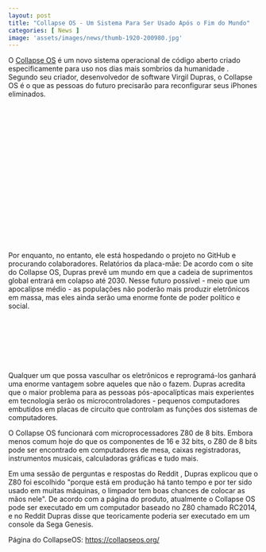 ```yaml
---
layout: post
title: "Collapse OS - Um Sistema Para Ser Usado Após o Fim do Mundo"
categories: [ News ]
image: 'assets/images/news/thumb-1920-200980.jpg'
---
```


O [Collapse OS](https://collapseos.org/) é um novo sistema operacional de código aberto criado especificamente para uso nos dias mais sombrios da humanidade . Segundo seu criador, desenvolvedor de software Virgil Dupras, o Collapse OS é o que as pessoas do futuro precisarão para reconfigurar seus iPhones eliminados.

<!-- QUADRADO -->
<script async src="//pagead2.googlesyndication.com/pagead/js/adsbygoogle.js"></script>
<ins class="adsbygoogle"
style="display:inline-block;width:336px;height:280px"
data-ad-client="ca-pub-2838251107855362"
data-ad-slot="5351066970"></ins>
<script>
(adsbygoogle = window.adsbygoogle || []).push({});
</script>

Por enquanto, no entanto, ele está hospedando o projeto no GitHub e procurando colaboradores. Relatórios da placa-mãe: De acordo com o site do Collapse OS, Dupras prevê um mundo em que a cadeia de suprimentos global entrará em colapso até 2030. Nesse futuro possível - meio que um apocalipse médio - as populações não poderão mais produzir eletrônicos em massa, mas eles ainda serão uma enorme fonte de poder político e social.

<!-- MINI ANÚNCIO -->
<script async src="//pagead2.googlesyndication.com/pagead/js/adsbygoogle.js"></script>
<!-- Games Root -->
<ins class="adsbygoogle"
style="display:inline-block;width:730px;height:95px"
data-ad-client="ca-pub-2838251107855362"
data-ad-slot="5351066970"></ins>
<script>
(adsbygoogle = window.adsbygoogle || []).push({});
</script>

Qualquer um que possa vasculhar os eletrônicos e reprogramá-los ganhará uma enorme vantagem sobre aqueles que não o fazem. Dupras acredita que o maior problema para as pessoas pós-apocalípticas mais experientes em tecnologia serão os microcontroladores - pequenos computadores embutidos em placas de circuito que controlam as funções dos sistemas de computadores.

O Collapse OS funcionará com microprocessadores Z80 de 8 bits. Embora menos comum hoje do que os componentes de 16 e 32 bits, o Z80 de 8 bits pode ser encontrado em computadores de mesa, caixas registradoras, instrumentos musicais, calculadoras gráficas e tudo mais.

<!-- RETANGULO LARGO 2 -->
<script async src="//pagead2.googlesyndication.com/pagead/js/adsbygoogle.js"></script>
<ins class="adsbygoogle"
style="display:block; text-align:center;"
data-ad-layout="in-article"
data-ad-format="fluid"
data-ad-client="ca-pub-2838251107855362"
data-ad-slot="8549252987"></ins>
<script>
(adsbygoogle = window.adsbygoogle || []).push({});
</script>

Em uma sessão de perguntas e respostas do Reddit , Dupras explicou que o Z80 foi escolhido "porque está em produção há tanto tempo e por ter sido usado em muitas máquinas, o limpador tem boas chances de colocar as mãos nele".
De acordo com a página do produto, atualmente o Collapse OS pode ser executado em um computador baseado no Z80 chamado RC2014, e no Reddit Dupras disse que teoricamente poderia ser executado em um console da Sega Genesis.

Página do CollapseOS: <https://collapseos.org/>
